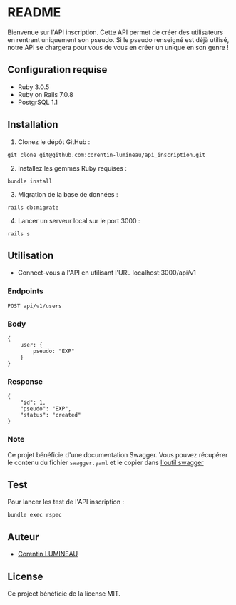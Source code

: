# README

Bienvenue sur l'API inscription. Cette API permet de créer des utilisateurs en rentrant uniquement son pseudo.
Si le pseudo renseigné est déjà utilisé, notre API se chargera pour vous de vous en créer un unique en son genre !

## Configuration requise

- Ruby 3.0.5
- Ruby on Rails 7.0.8
- PostgrSQL 1.1

## Installation

1. Clonez le dépôt GitHub :

```
git clone git@github.com:corentin-lumineau/api_inscription.git
```

2. Installez les gemmes Ruby requises :

```
bundle install
```

3. Migration de la base de données :

```
rails db:migrate
```

4. Lancer un serveur local sur le port 3000 :

```
rails s
```

## Utilisation

- Connect-vous à l'API en utilisant l'URL localhost:3000/api/v1

### Endpoints

```
POST api/v1/users
```

### Body

```
{
    user: {
        pseudo: "EXP"
    }
}
```

### Response

```
{
	"id": 1,
	"pseudo": "EXP",
	"status": "created"
}
```

### Note

Ce projet bénéficie d'une documentation Swagger. Vous pouvez récupérer le contenu du fichier `swagger.yaml` et le copier dans
[l'outil swagger](https://editor.swagger.io/)

## Test

Pour lancer les test de l'API inscription :

```
bundle exec rspec
```

## Auteur

- [Corentin LUMINEAU](https://github.com/corentin-lumineau/)

## License

Ce project bénéficie de la license MIT.
